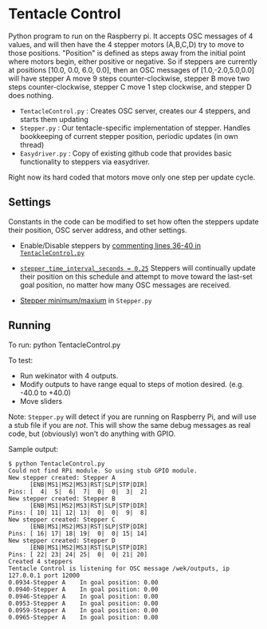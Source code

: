 Tentacle Control
===

Python program to run on the Raspberry pi. It accepts OSC messages of 4 values, and will then have the 4 stepper motors (A,B,C,D) try to move to those positions. "Position" is defined as steps away from the initial point where motors begin, either positive or negative. So if steppers are currently at positions [10.0, 0.0, 6.0, 0.0], then an OSC messages of [1.0,-2.0,5.0,0.0] will have stepper A move 9 steps counter-clockwise, stepper B move two steps counter-clockwise, stepper C move 1 step clockwise, and stepper D does nothing.

- `TentacleControl.py` : Creates OSC server, creates our 4 steppers, and starts them updating
- `Stepper.py` : Our tentacle-specific implementation of stepper. Handles bookkeeping of current stepper position, periodic updates (in own thread)
- `Easydriver.py` : Copy of existing github code that provides basic functionality to steppers via easydriver.

Right now its hard coded that motors move only one step per update cycle.

Settings
---
Constants in the code can be modified to set how often the steppers update their position, OSC server address, and other settings.

- Enable/Disable steppers by [commenting lines 36-40 in `TentacleControl.py`](https://github.com/CUBoulder-2017-IML4HCI/Tentacle/blob/master/control/TentacleControl.py#L36)
- [`stepper_time_interval_seconds = 0.25`](https://github.com/CUBoulder-2017-IML4HCI/Tentacle/blob/master/control/TentacleControl.py#L8) Steppers will continually update their position on this schedule and attempt to move toward the last-set goal position, no matter how many OSC messages are received.

- [Stepper minimum/maxium](https://github.com/CUBoulder-2017-IML4HCI/Tentacle/blob/master/control/Stepper.py#L30) in `Stepper.py`



Running
----

To run:
    python TentacleControl.py

To test:
 - Run wekinator with 4 outputs.
 - Modify outputs to have range equal to steps of motion desired. (e.g. -40.0 to +40.0)
 - Move sliders

Note: `Stepper.py` will detect if you are running on Raspberry Pi, and will use a stub file if you are *not*. This will show the same debug messages as real code, but (obviously) won't do anything with GPIO.

Sample output:

	$ python TentacleControl.py
	Could not find RPi module. So using stub GPIO module.
	New stepper created: Stepper A
	      [ENB|MS1|MS2|MS3|RST|SLP|STP|DIR]
	Pins: [  4|  5|  6|  7|  0|  0|  3|  2]
	New stepper created: Stepper B
	      [ENB|MS1|MS2|MS3|RST|SLP|STP|DIR]
	Pins: [ 10| 11| 12| 13|  0|  0|  9|  8]
	New stepper created: Stepper C
	      [ENB|MS1|MS2|MS3|RST|SLP|STP|DIR]
	Pins: [ 16| 17| 18| 19|  0|  0| 15| 14]
	New stepper created: Stepper D
	      [ENB|MS1|MS2|MS3|RST|SLP|STP|DIR]
	Pins: [ 22| 23| 24| 25|  0|  0| 21| 20]
	Created 4 steppers
	Tentacle Control is listening for OSC message /wek/outputs, ip 127.0.0.1 port 12000
	0.0934-Stepper A	In goal position: 0.00
	0.0940-Stepper A	In goal position: 0.00
	0.0946-Stepper A	In goal position: 0.00
	0.0953-Stepper A	In goal position: 0.00
	0.0959-Stepper A	In goal position: 0.00
	0.0965-Stepper A	In goal position: 0.00
